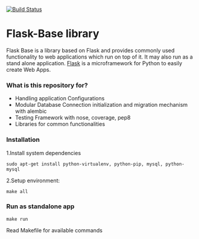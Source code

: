[![Build Status](https://travis-ci.org/fathineos/flask_base.svg?branch=master)](https://travis-ci.org/fathineos/flask_base)

# Flask-Base library #

Flask Base is a library based on Flask and provides commonly used functionality to web applications which run on top of it. It may also run as a stand alone application.
[Flask](http://flask.pocoo.org/) is a microframework for Python to easily create Web Apps.

### What is this repository for? ###

* Handling application Configurations
* Modular Database Connection initialization and migration mechanism with alembic
* Testing Framework with nose, coverage, pep8
* Libraries for common functionalities


### Installation ###

1.Install system dependencies
```
sudo apt-get install python-virtualenv, python-pip, mysql, python-mysql
```
2.Setup environment:
```
make all
```

### Run as standalone app ###
```
make run
```

Read Makefile for available commands
